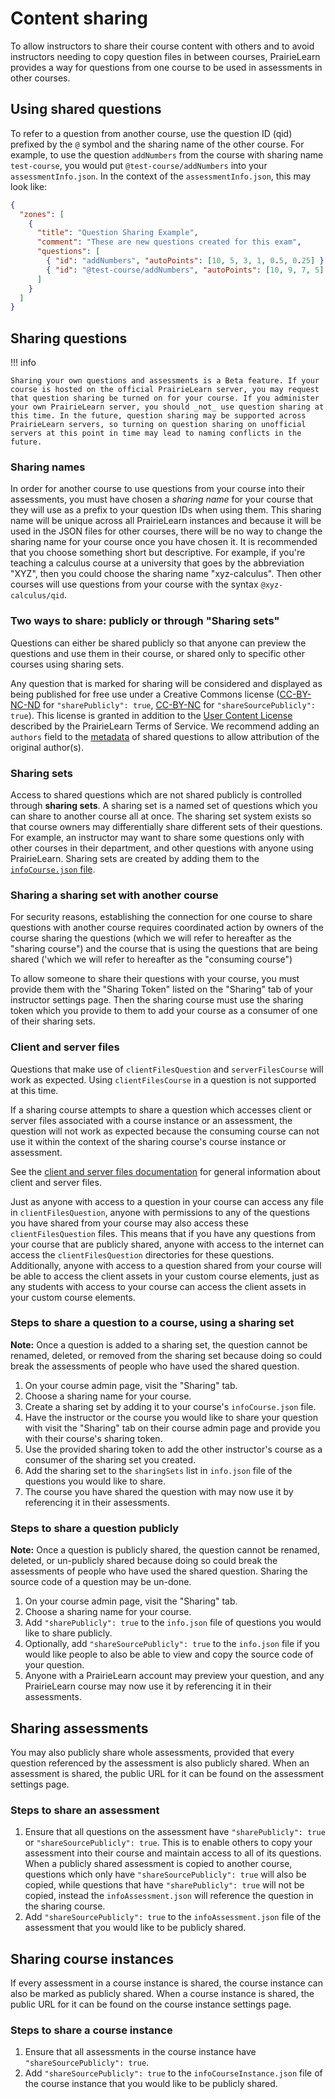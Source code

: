 # Content sharing

To allow instructors to share their course content with others and to avoid instructors needing to copy question files in between courses, PrairieLearn provides a way for questions from one course to be used in assessments in other courses.

## Using shared questions

To refer to a question from another course, use the question ID (qid) prefixed by the `@` symbol and the sharing name of the other course. For example, to use the question `addNumbers` from the course with sharing name `test-course`, you would put `@test-course/addNumbers` into your `assessmentInfo.json`. In the context of the `assessmentInfo.json`, this may look like:

```json title="assessmentInfo.json"
{
  "zones": [
    {
      "title": "Question Sharing Example",
      "comment": "These are new questions created for this exam",
      "questions": [
        { "id": "addNumbers", "autoPoints": [10, 5, 3, 1, 0.5, 0.25] },
        { "id": "@test-course/addNumbers", "autoPoints": [10, 9, 7, 5] }
      ]
    }
  ]
}
```

## Sharing questions

!!! info

    Sharing your own questions and assessments is a Beta feature. If your course is hosted on the official PrairieLearn server, you may request that question sharing be turned on for your course. If you administer your own PrairieLearn server, you should _not_ use question sharing at this time. In the future, question sharing may be supported across PrairieLearn servers, so turning on question sharing on unofficial servers at this point in time may lead to naming conflicts in the future.

### Sharing names

In order for another course to use questions from your course into their assessments, you must have chosen a _sharing name_ for your course that they will use as a prefix to your question IDs when using them. This sharing name will be unique across all PrairieLearn instances and because it will be used in the JSON files for other courses, there will be no way to change the sharing name for your course once you have chosen it. It is recommended that you choose something short but descriptive. For example, if you're teaching a calculus course at a university that goes by the abbreviation "XYZ", then you could choose the sharing name "xyz-calculus". Then other courses will use questions from your course with the syntax `@xyz-calculus/qid`.

### Two ways to share: publicly or through "Sharing sets"

Questions can either be shared publicly so that anyone can preview the questions and use them in their course, or shared only to specific other courses using sharing sets.

Any question that is marked for sharing will be considered and displayed as being published for free use under a Creative Commons license ([CC-BY-NC-ND](https://www.creativecommons.org/licenses/by-nc-nd/4.0/) for `"sharePublicly": true`, [CC-BY-NC](https://www.creativecommons.org/licenses/by-nc/4.0/) for `"shareSourcePublicly": true`). This license is granted in addition to the [User Content License](https://www.prairielearn.com/legal/terms#3-user-content-license-grant) described by the PrairieLearn Terms of Service. We recommend adding an `authors` field to the [metadata](question/index.md#metadata-infojson) of shared questions to allow attribution of the original author(s).

### Sharing sets

Access to shared questions which are not shared publicly is controlled through **sharing sets**. A sharing set is a named set of questions which you can share to another course all at once. The sharing set system exists so that course owners may differentially share different sets of their questions. For example, an instructor may want to share some questions only with other courses in their department, and other questions with anyone using PrairieLearn. Sharing sets are created by adding them to the [`infoCourse.json` file](course/index.md#sharing-sets).

### Sharing a sharing set with another course

For security reasons, establishing the connection for one course to share questions with another course requires coordinated action by owners of the course sharing the questions (which we will refer to hereafter as the "sharing course") and the course that is using the questions that are being shared ('which we will refer to hereafter as the "consuming course")

To allow someone to share their questions with your course, you must provide them with the "Sharing Token" listed on the "Sharing" tab of your instructor settings page. Then the sharing course must use the sharing token which you provide to them to add your course as a consumer of one of their sharing sets.

### Client and server files

Questions that make use of `clientFilesQuestion` and `serverFilesCourse` will work as expected. Using `clientFilesCourse` in a question is not supported at this time.

If a sharing course attempts to share a question which accesses client or server files associated with a course instance or an assessment, the question will not work as expected because the consuming course can not use it within the context of the sharing course's course instance or assessment.

See the [client and server files documentation](clientServerFiles.md) for general information about client and server files.

Just as anyone with access to a question in your course can access any file in `clientFilesQuestion`, anyone with permissions to any of the questions you have shared from your course may also access these `clientFilesQuestion` files. This means that if you have any questions from your course that are publicly shared, anyone with access to the internet can access the `clientFilesQuestion` directories for these questions. Additionally, anyone with access to a question shared from your course will be able to access the client assets in your custom course elements, just as any students with access to your course can access the client assets in your custom course elements.

### Steps to share a question to a course, using a sharing set

**Note:** Once a question is added to a sharing set, the question cannot be renamed, deleted, or removed from the sharing set because doing so could break the assessments of people who have used the shared question.

1. On your course admin page, visit the "Sharing" tab.
2. Choose a sharing name for your course.
3. Create a sharing set by adding it to your course's `infoCourse.json` file.
4. Have the instructor or the course you would like to share your question with visit the "Sharing" tab on their course admin page and provide you with their course's sharing token.
5. Use the provided sharing token to add the other instructor's course as a consumer of the sharing set you created.
6. Add the sharing set to the `sharingSets` list in `info.json` file of the questions you would like to share.
7. The course you have shared the question with may now use it by referencing it in their assessments.

### Steps to share a question publicly

**Note:** Once a question is publicly shared, the question cannot be renamed, deleted, or un-publicly shared because doing so could break the assessments of people who have used the shared question. Sharing the source code of a question may be un-done.

1. On your course admin page, visit the "Sharing" tab.
2. Choose a sharing name for your course.
3. Add `"sharePublicly": true` to the `info.json` file of questions you would like to share publicly.
4. Optionally, add `"shareSourcePublicly": true` to the `info.json` file if you would like people to also be able to view and copy the source code of your question.
5. Anyone with a PrairieLearn account may preview your question, and any PrairieLearn course may now use it by referencing it in their assessments.

## Sharing assessments

You may also publicly share whole assessments, provided that every question referenced by the assessment is also publicly shared. When an assessment is shared, the public URL for it can be found on the assessment settings page.

### Steps to share an assessment

1. Ensure that all questions on the assessment have `"sharePublicly": true` or `"shareSourcePublicly": true`. This is to enable others to copy your assessment into their course and maintain access to all of its questions. When a publicly shared assessment is copied to another course, questions which only have `"shareSourcePublicly": true` will also be copied, while questions that have `"sharePublicly": true` will not be copied, instead the `infoAssessment.json` will reference the question in the sharing course.
2. Add `"shareSourcePublicly": true` to the `infoAssessment.json` file of the assessment that you would like to be publicly shared.

## Sharing course instances

If every assessment in a course instance is shared, the course instance can also be marked as publicly shared. When a course instance is shared, the public URL for it can be found on the course instance settings page.

### Steps to share a course instance

1. Ensure that all assessments in the course instance have `"shareSourcePublicly": true`.
2. Add `"shareSourcePublicly": true` to the `infoCourseInstance.json` file of the course instance that you would like to be publicly shared.
